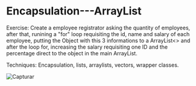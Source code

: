 # Encapsulation---ArrayList

Exercise: 
Create a employee registrator asking the quantity of employees, after that, runining a "for" loop requisiting the id, name and salary of each employee, putting the Object with this 3 informations to a ArrayList&lt;> and after the loop for, increasing the salary requisiting one ID and the percentage direct to the object in the main ArrayList.

Techniques: Encapsulation, lists, arraylists, vectors, wrapper classes. 

![Capturar](https://user-images.githubusercontent.com/101358552/168515052-2366b20d-5492-44aa-b52c-9eb942f90b07.PNG)
